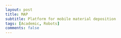 ```yaml
---
layout: post
title: MAP
subtitle: Platform for mobile material deposition
tags: [Academic, Robots]
comments: false
---
```

